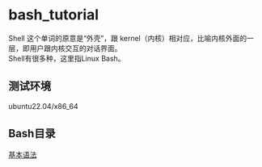 # bash_tutorial
Shell 这个单词的原意是“外壳”，跟 kernel（内核）相对应，比喻内核外面的一层，即用户跟内核交互的对话界面。  
Shell有很多种，这里指Linux Bash。

## 测试环境  
ubuntu22.04/x86_64  

## Bash目录  
[基本语法](./basic/basic.md)  

